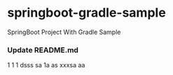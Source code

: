# springboot-gradle-sample
SpringBoot Project With Gradle Sample

### Update README.md

1
1
1
dsss
sa
1a
as
xxxsa
aa

